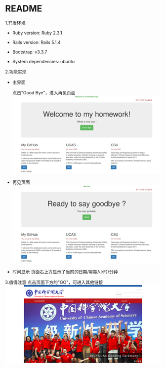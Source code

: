 # README

1.开发环境

* Ruby version: Ruby 2.3.1

* Rails version: Rails 5.1.4

* Bootstrap: v3.3.7

* System dependencies: ubuntu


2.功能实现

* 主界面
  
  点击"Good Bye"，进入再见页面
![image](https://github.com/bingjunguo/homework_greeting/blob/master/screenshots/home.png)

* 再见页面
![image](https://github.com/bingjunguo/homework_greeting/blob/master/screenshots/goodbye.png)

* 时间显示
  页面右上方显示了当前的日期/星期/小时/分钟

3.值得注意
  点击页面下方的"GO"，可进入其他链接
![image](https://github.com/bingjunguo/homework_greeting/blob/master/screenshots/ucas.png)